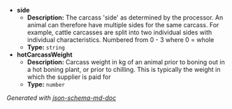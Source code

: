  - <b id="#/properties/side">side</b>
	 - **Description:** The carcass 'side' as determined by the processor. An animal can therefore have multiple sides for the same carcass. For example, cattle carcasses are split into two individual sides with individual characteristics. Numbered from 0 - 3 where 0 = whole
	 - **Type:** `string`
 - <b id="#/properties/hotCarcassWeight">hotCarcassWeight</b>
	 - **Description:** Carcass weight in kg of an animal prior to boning out in a hot boning plant, or prior to chilling. This is typically the weight in which the supplier is paid for
	 - **Type:** `number`

_Generated with [json-schema-md-doc](https://brianwendt.github.io/json-schema-md-doc/)_